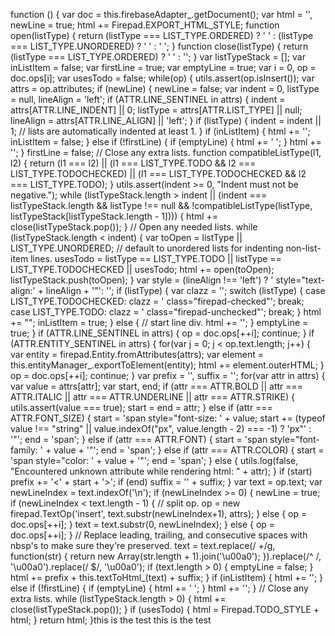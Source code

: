function () { var doc = this.firebaseAdapter_.getDocument(); var html = '', newLine = true; html += Firepad.EXPORT_HTML_STYLE; function open(listType) { return (listType === LIST_TYPE.ORDERED) ? '
' : (listType === LIST_TYPE.UNORDERED) ? '
' : '
'; } function close(listType) { return (listType === LIST_TYPE.ORDERED) ? '
' : ''; } var listTypeStack = []; var inListItem = false; var firstLine = true; var emptyLine = true; var i = 0, op = doc.ops[i]; var usesTodo = false; while(op) { utils.assert(op.isInsert()); var attrs = op.attributes; if (newLine) { newLine = false; var indent = 0, listType = null, lineAlign = 'left'; if (ATTR.LINE_SENTINEL in attrs) { indent = attrs[ATTR.LINE_INDENT] || 0; listType = attrs[ATTR.LIST_TYPE] || null; lineAlign = attrs[ATTR.LINE_ALIGN] || 'left'; } if (listType) { indent = indent || 1; // lists are automatically indented at least 1. } if (inListItem) { html += ''; inListItem = false; } else if (!firstLine) { if (emptyLine) { html += '
'; } html += ''; } firstLine = false; // Close any extra lists. function compatibleListType(l1, l2) { return (l1 === l2) || (l1 === LIST_TYPE.TODO && l2 === LIST_TYPE.TODOCHECKED) || (l1 === LIST_TYPE.TODOCHECKED && l2 === LIST_TYPE.TODO); } utils.assert(indent >= 0, "Indent must not be negative."); while (listTypeStack.length > indent || (indent === listTypeStack.length && listType !== null && !compatibleListType(listType, listTypeStack[listTypeStack.length - 1]))) { html += close(listTypeStack.pop()); } // Open any needed lists. while (listTypeStack.length < indent) { var toOpen = listType || LIST_TYPE.UNORDERED; // default to unordered lists for indenting non-list-item lines. usesTodo = listType == LIST_TYPE.TODO || listType == LIST_TYPE.TODOCHECKED || usesTodo; html += open(toOpen); listTypeStack.push(toOpen); } var style = (lineAlign !== 'left') ? ' style="text-align:' + lineAlign + '"': ''; if (listType) { var clazz = ''; switch (listType) { case LIST_TYPE.TODOCHECKED: clazz = ' class="firepad-checked"'; break; case LIST_TYPE.TODO: clazz = ' class="firepad-unchecked"'; break; } html += ""; inListItem = true; } else { // start line div. html += ''; } emptyLine = true; } if (ATTR.LINE_SENTINEL in attrs) { op = doc.ops[++i]; continue; } if (ATTR.ENTITY_SENTINEL in attrs) { for(var j = 0; j < op.text.length; j++) { var entity = firepad.Entity.fromAttributes(attrs); var element = this.entityManager_.exportToElement(entity); html += element.outerHTML; } op = doc.ops[++i]; continue; } var prefix = '', suffix = ''; for(var attr in attrs) { var value = attrs[attr]; var start, end; if (attr === ATTR.BOLD || attr === ATTR.ITALIC || attr === ATTR.UNDERLINE || attr === ATTR.STRIKE) { utils.assert(value === true); start = end = attr; } else if (attr === ATTR.FONT_SIZE) { start = 'span style="font-size: ' + value; start += (typeof value !== "string" || value.indexOf("px", value.length - 2) === -1) ? 'px"' : '"'; end = 'span'; } else if (attr === ATTR.FONT) { start = 'span style="font-family: ' + value + '"'; end = 'span'; } else if (attr === ATTR.COLOR) { start = 'span style="color: ' + value + '"'; end = 'span'; } else { utils.log(false, "Encountered unknown attribute while rendering html: " + attr); } if (start) prefix += '<' + start + '>'; if (end) suffix = '' + suffix; } var text = op.text; var newLineIndex = text.indexOf('\n'); if (newLineIndex >= 0) { newLine = true; if (newLineIndex < text.length - 1) { // split op. op = new firepad.TextOp('insert', text.substr(newLineIndex+1), attrs); } else { op = doc.ops[++i]; } text = text.substr(0, newLineIndex); } else { op = doc.ops[++i]; } // Replace leading, trailing, and consecutive spaces with nbsp's to make sure they're preserved. text = text.replace(/ +/g, function(str) { return new Array(str.length + 1).join('\u00a0'); }).replace(/^ /, '\u00a0').replace(/ $/, '\u00a0'); if (text.length > 0) { emptyLine = false; } html += prefix + this.textToHtml_(text) + suffix; } if (inListItem) { html += ''; } else if (!firstLine) { if (emptyLine) { html += ' '; } html += ''; } // Close any extra lists. while (listTypeStack.length > 0) { html += close(listTypeStack.pop()); } if (usesTodo) { html = Firepad.TODO_STYLE + html; } return html; }this is the test
this is the test
